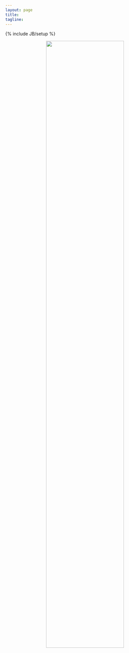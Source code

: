 ```yaml
---
layout: page
title: 
tagline: 
---
```

{% include JB/setup %}
<!-- <link rel="icon" href="favicon.ico" type="image/x-icon"> -->
<p align="center">
  <a href="about.html">
    <img src="https://user-images.githubusercontent.com/10369156/58989770-683bb400-8799-11e9-9cee-4bcff7662532.jpg" width="70%">
  </a>
</p>
<!---
[<img src = "kallisto_bus_overview.png">](about.html)
-->
